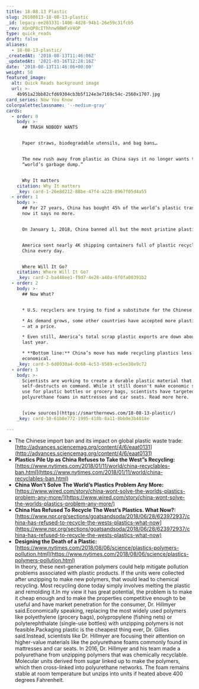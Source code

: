 ```yaml
---
title: 18.08.13 Plastic
slug: 20180813-18-08-13-plastic
_id: legacy-ee283331-1406-4d28-94b1-26e59c31fcb5
_rev: XOnQP8cIThhnw9BWFxV4OP
type: quick_reads
draft: false
aliases:
  - 18-08-13-plastic/
_createdAt: '2018-08-13T11:46:06Z'
_updatedAt: '2021-03-16T12:28:16Z'
date: '2018-08-13T11:46:06+00:00'
weight: 50
featured_image:
  alt: Quick Reads background image
  url: >-
    4b951a23bb82cfd69304cb3b5f124e3e7169c54c-2560x1707.jpg
card_series: Now You Know
colorpaletteclassname: '--medium-gray'
cards:
  - order: 0
    body: >-
      ## TRASH NOBODY WANTS


      Paper straws, biodegradable utensils, and bag bans…


      The new rush away from plastic as China says it no longer wants to be the
      “world’s garbage dump.”


      Why It matters
    citation: Why It matters
    _key: card-1-26e8d212-88be-47f4-a228-8967f05d4a55
  - order: 1
    body: >-
      ## For 27 years, China has bought 45% of the world’s plastic trash, but
      now it says no more.


      On January 1, 2018, China banned all but the most pristine plastic.


      America sent nearly 4K shipping containers full of plastic recyclables to
      China every day.


      Where Will It Go?
    citation: Where Will It Go?
    _key: card-2-ba448ee1-f9d7-4e28-a40a-6f0fa00391b2
  - order: 2
    body: >-
      ## Now What?


      * U.S. recyclers are trying to find a substitute for the Chinese market.

      * As demand grows, some other countries have accepted more plastic exports
      – at a price.

      * Even still, America’s total scrap plastic exports are down about 40% vs.
      last year.

      * **Bottom line:** China’s move has made recycling plastics less
      economical.
    _key: card-3-6d0930a4-0c68-4c53-8589-ec5ee38e9c72
  - order: 3
    body: >-
      Scientists are working to create a durable plastic material that
      self-destructs on command. While it still doesn't make economic sense to
      use for plastic bottles or grocery bags, scientists have targeted
      polyurethane foams in mattresses and car seats. Read more here.


      [view sources](https://smarthernews.com/18-08-13-plastic/)
    _key: card-10-61b8e772-1995-418b-8a11-8bb0e3b4018e

---
```

* The Chinese import ban and its impact on global plastic waste trade:  
[http://advances.sciencemag.org/content/4/6/eaat0131](http://advances.sciencemag.org/content/4/6/eaat0131)
* **Plastics Pile Up as China Refuses to Take the West”s Recycling:**  
[https://www.nytimes.com/2018/01/11/world/china-recyclables-ban.html](https://www.nytimes.com/2018/01/11/world/china-recyclables-ban.html)
* **China Won’t Solve The World’s Plastics Problem Any More:**  
[https://www.wired.com/story/china-wont-solve-the-worlds-plastics-problem-any-more/](https://www.wired.com/story/china-wont-solve-the-worlds-plastics-problem-any-more/)
* **China Has Refused To Recycle The West’s Plastics. What Now?:**  
[https://www.npr.org/sections/goatsandsoda/2018/06/28/623972937/china-has-refused-to-recycle-the-wests-plastics-what-now](https://www.npr.org/sections/goatsandsoda/2018/06/28/623972937/china-has-refused-to-recycle-the-wests-plastics-what-now)
* **Designing the Death of a Plastic:**  
[https://www.nytimes.com/2018/08/06/science/plastics-polymers-pollution.html](https://www.nytimes.com/2018/08/06/science/plastics-polymers-pollution.html)  
In theory, these next-generation polymers could help mitigate pollution problems associated with plastic products. If the units were collected after unzipping to make new polymers, that would lead to chemical recycling. Most recycling done today simply involves melting the plastic and remolding it.In my view it has great potential, the problem is to make it cheap enough and to make the properties competitive enough to be useful and have market penetration for the consumer, Dr. Hillmyer said.Economically speaking, replacing the most widely used polymers like polyethylene (grocery bags), polypropylene (fishing nets) or polyterephthalate (single-use bottles) with unzipping polymers is not feasible.Packaging plastic is the cheapest thing ever, Dr. Gillies said.Instead, scientists like Dr. Hillmyer are focusing their attention on higher-value materials like the polyurethane foams commonly found in mattresses and car seats. In 2016, Dr. Hillmyer and his team made a polyurethane from unzipping polymers that was chemically recyclable. Molecular units derived from sugar linked up to make the polymers, which then cross-linked into polyurethane networks. The foam remains stable at room temperature but unzips into units if heated above 400 degrees Fahrenheit.